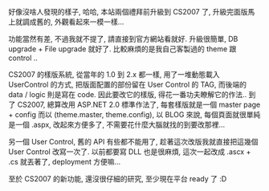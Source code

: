 好像沒啥人發現的樣子, 哈哈, 本站兩個禮拜前升級到 CS2007 了, 升級完面版馬上就調成舊的, 外觀看起來一模一樣...

功能當然有差, 不過我就不提了, 請直接到官方網站看就好. 升級很簡單, DB upgrade + File upgrade 就好了. 比較麻煩的是我自己客製過的 theme 跟 control ..

CS2007 的樣版系統, 從當年的 1.0 到 2.x 都一樣, 用了一堆動態載入 UserControl 的方式, 把版面配置的部份留在 User Control 的 TAG, 而後端的 data / logic 則是寫在 code. 因此要改它的樣版, 得花一番功夫瞭解它的作法.. 到了 CS2007, 總算改用 ASP.NET 2.0 標準作法了, 每套樣版就是一個 master page + config 而以 (theme.master, theme.config), 以 BLOG 來說, 每個頁面就很單純是一個 .aspx, 改起來方便多了, 不需要花什麼大腦就找的到要改那裡...

另一個 User Control, 舊的 API 有些都不能用了, 趁著這次改版我就直接把這幾個 User Control 改寫一次了. 以前都要寫 DLL 也是很麻煩, 這次一起改成 .ascx + .cs 就丟著了, deployment 方便嘛...

至於 CS2007 的新功能, 還沒很仔細的研究, 至少現在平台 ready 了 :D